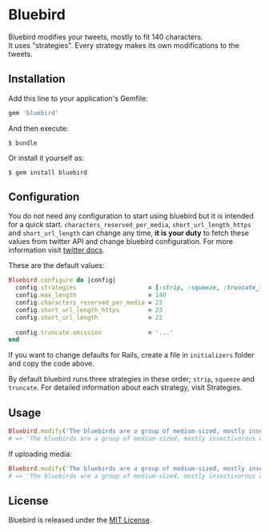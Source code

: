# Bluebird

Bluebird modifies your tweets, mostly to fit 140 characters.  
It uses "strategies". Every strategy makes its own modifications to the tweets.

## Installation

Add this line to your application's Gemfile:

````ruby
gem 'bluebird'
````

And then execute:

    $ bundle

Or install it yourself as:

    $ gem install bluebird
    
## Configuration

You do not need any configuration to start using bluebird but it is intended  for a quick start. <code>characters_reserved_per_media</code>, <code>short_url_length_https</code> and <code>short_url_length</code> can change any time, **it is your duty** to fetch these values from twitter API and change bluebird configuration. For more information visit [twitter docs](https://dev.twitter.com/docs/api/1.1/get/help/configuration).


These are the default values:

````ruby
Bluebird.configure do |config|
  config.strategies                    = [:strip, :squeeze, :truncate_text]
  config.max_length                    = 140
  config.characters_reserved_per_media = 23
  config.short_url_length_https        = 23
  config.short_url_length              = 22
  
  config.truncate.omission             = '...'
end
````

If you want to change defaults for Rails, create a file in <code>initializers</code> folder and copy the code above.  

By default bluebird runs three strategies in these order; <code>strip</code>, <code>squeeze</code> and <code>truncate</code>. For detailed information about each strategy, visit Strategies.

## Usage

````ruby
Bluebird.modify('The bluebirds are a group of medium-sized, mostly insectivorous or omnivorous birds in the genus Sialia of the thrush family (Turdidae). #bluebird #animals')
# => 'The bluebirds are a group of medium-sized, mostly insectivorous or omnivorous birds in the genus Sialia of the thrush ... #bluebird #animals'
````

If uploading media:

````ruby
Bluebird.modify('The bluebirds are a group of medium-sized, mostly insectivorous or omnivorous birds in the genus Sialia of the thrush family (Turdidae). #bluebird #animals', media: true)
# => 'The bluebirds are a group of medium-sized, mostly insectivorous or omnivorous birds in the genu... #bluebird #animals'
````

## License

Bluebird is released under the [MIT License](https://github.com/emrekutlu/bluebird/blob/master/LICENSE.txt).
